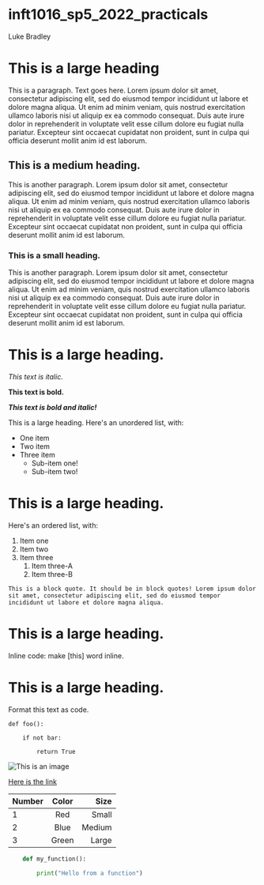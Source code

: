 # inft1016_sp5_2022_practicals

Luke Bradley

# This is a large heading
This is a paragraph. Text goes here. Lorem ipsum dolor sit amet, consectetur adipiscing elit, sed do eiusmod tempor incididunt ut labore et dolore magna aliqua. Ut enim ad minim veniam, quis nostrud exercitation ullamco laboris nisi ut aliquip ex ea commodo consequat. Duis aute irure dolor in reprehenderit in voluptate velit esse cillum dolore eu fugiat nulla pariatur. Excepteur sint occaecat cupidatat non proident, sunt in culpa qui officia deserunt mollit anim id est laborum.

## This is a medium heading. 
This is another paragraph. Lorem ipsum dolor sit amet, consectetur adipiscing elit, sed do eiusmod tempor incididunt ut labore et dolore magna aliqua. Ut enim ad minim veniam, quis nostrud exercitation ullamco laboris nisi ut aliquip ex ea commodo consequat. Duis aute irure dolor in reprehenderit in voluptate velit esse cillum dolore eu fugiat nulla pariatur. Excepteur sint occaecat cupidatat non proident, sunt in culpa qui officia deserunt mollit anim id est laborum.

### This is a small heading. 
This is another paragraph. Lorem ipsum dolor sit amet, consectetur adipiscing elit, sed do eiusmod tempor incididunt ut labore et dolore magna aliqua. Ut enim ad minim veniam, quis nostrud exercitation ullamco laboris nisi ut aliquip ex ea commodo consequat. Duis aute irure dolor in reprehenderit in voluptate velit esse cillum dolore eu fugiat nulla pariatur. Excepteur sint occaecat cupidatat non proident, sunt in culpa qui officia deserunt mollit anim id est laborum.

# This is a large heading. 


_This text is italic._ 


**This text is bold.**


***This text is bold and italic!***


This is a large heading. 
Here's an unordered list, with:


- One item
- Two item
- Three item
    - Sub-item one!
    - Sub-item two!

# This is a large heading. 

Here's an ordered list, with:

1. Item one
2. Item two
3. Item three
    1. Item three-A
    2. Item three-B

```
This is a block quote. It should be in block quotes! Lorem ipsum dolor sit amet, consectetur adipiscing elit, sed do eiusmod tempor incididunt ut labore et dolore magna aliqua.
```

# This is a large heading. 


Inline code: make [this] word inline. 


# This is a large heading. 

Format this text as code.

    def foo():
    
        if not bar:
        
            return True

![This is an image](https://upload.wikimedia.org/wikipedia/commons/thumb/0/03/Kismet-IMG_6007-black.jpg/800px-Kismet-IMG_6007-black.jpg)

[Here is the link](https://commons.wikimedia.org/wiki/File:Kismet-IMG_6007-black.jpg)


| Number    | Color | Size          |
| :---      |:----: |           ---:|
| 1         | Red   | Small         |
| 2         | Blue  | Medium        | 
| 3         | Green | Large         |   

```python
    def my_function():
    
        print("Hello from a function")
```
